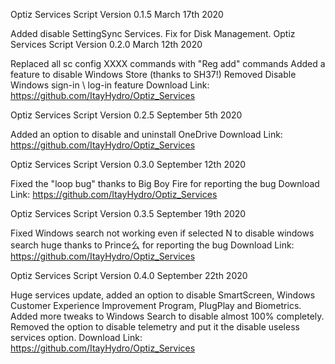 Optiz Services Script Version 0.1.5 March 17th 2020

Added disable SettingSync Services.
Fix for Disk Management.
Optiz Services Script Version 0.2.0 March 12th 2020

Replaced all sc config XXXX commands with "Reg add" commands
Added a feature to disable Windows Store (thanks to SH37!)
Removed Disable Windows sign-in \ log-in feature
Download Link: https://github.com/ItayHydro/Optiz_Services

Optiz Services Script Version 0.2.5 September 5th 2020

Added an option to disable and uninstall OneDrive
Download Link: https://github.com/ItayHydro/Optiz_Services

Optiz Services Script Version 0.3.0 September 12th 2020

Fixed the "loop bug" thanks to Big Boy Fire for reporting the bug
Download Link: https://github.com/ItayHydro/Optiz_Services

Optiz Services Script Version 0.3.5 September 19th 2020

Fixed Windows search not working even if selected N to disable windows search huge thanks to Prince么 for reporting the bug
Download Link: https://github.com/ItayHydro/Optiz_Services

Optiz Services Script Version 0.4.0 September 22th 2020

Huge services update, added an option to disable SmartScreen, Windows Customer Experience Improvement Program, PlugPlay and Biometrics.
Added more tweaks to Windows Search to disable almost 100% completely.
Removed the option to disable telemetry and put it the disable useless services option.
Download Link: https://github.com/ItayHydro/Optiz_Services
